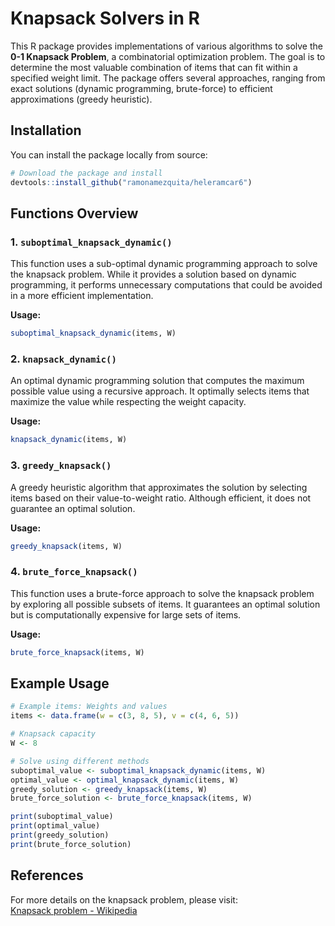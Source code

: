 
# Knapsack Solvers in R

This R package provides implementations of various algorithms to solve the **0-1 Knapsack Problem**, a combinatorial optimization problem. The goal is to determine the most valuable combination of items that can fit within a specified weight limit. The package offers several approaches, ranging from exact solutions (dynamic programming, brute-force) to efficient approximations (greedy heuristic).

## Installation

You can install the package locally from source:

```r
# Download the package and install
devtools::install_github("ramonamezquita/heleramcar6")
```

## Functions Overview

### 1. `suboptimal_knapsack_dynamic()`
This function uses a sub-optimal dynamic programming approach to solve the knapsack problem. While it provides a solution based on dynamic programming, it performs unnecessary computations that could be avoided in a more efficient implementation.

**Usage:**

```r
suboptimal_knapsack_dynamic(items, W)
```

### 2. `knapsack_dynamic()`
An optimal dynamic programming solution that computes the maximum possible value using a recursive approach. It optimally selects items that maximize the value while respecting the weight capacity.

**Usage:**

```r
knapsack_dynamic(items, W)
```

### 3. `greedy_knapsack()`
A greedy heuristic algorithm that approximates the solution by selecting items based on their value-to-weight ratio. Although efficient, it does not guarantee an optimal solution.

**Usage:**

```r
greedy_knapsack(items, W)
```

### 4. `brute_force_knapsack()`
This function uses a brute-force approach to solve the knapsack problem by exploring all possible subsets of items. It guarantees an optimal solution but is computationally expensive for large sets of items.

**Usage:**

```r
brute_force_knapsack(items, W)
```

## Example Usage

```r
# Example items: Weights and values
items <- data.frame(w = c(3, 8, 5), v = c(4, 6, 5))

# Knapsack capacity
W <- 8

# Solve using different methods
suboptimal_value <- suboptimal_knapsack_dynamic(items, W)
optimal_value <- optimal_knapsack_dynamic(items, W)
greedy_solution <- greedy_knapsack(items, W)
brute_force_solution <- brute_force_knapsack(items, W)

print(suboptimal_value)
print(optimal_value)
print(greedy_solution)
print(brute_force_solution)
```

## References

For more details on the knapsack problem, please visit:  
[Knapsack problem - Wikipedia](https://en.wikipedia.org/wiki/Knapsack_problem)
